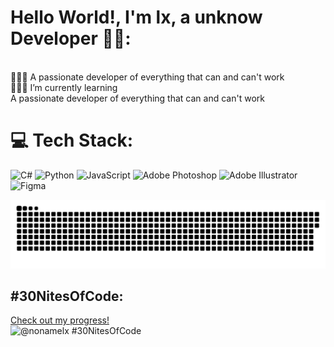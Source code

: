 # Hello World!, I'm lx, a unknow Developer 👋🏼:

<br>👨🏼‍🎓 A passionate developer of everything that can and can't work<br>👨🏼‍💻 I’m currently learning <br>A passionate developer of everything that can and can't work


# 💻 Tech Stack:
![C#](https://img.shields.io/badge/c%23-%23239120.svg?style=for-the-badge&logo=csharp&logoColor=white) 
![Python](https://img.shields.io/badge/python-3670A0?style=for-the-badge&logo=python&logoColor=ffdd54) 
![JavaScript](https://img.shields.io/badge/javascript-%23323330.svg?style=for-the-badge&logo=javascript&logoColor=%23F7DF1E)
![Adobe Photoshop](https://img.shields.io/badge/adobe%20photoshop-%2331A8FF.svg?style=for-the-badge&logo=adobe%20photoshop&logoColor=white) 
![Adobe Illustrator](https://img.shields.io/badge/adobe%20illustrator-%23FF9A00.svg?style=for-the-badge&logo=adobe%20illustrator&logoColor=white)
![Figma](https://img.shields.io/badge/figma-%23F24E1E.svg?style=for-the-badge&logo=figma&logoColor=white) 

<picture>
  <source media="(prefers-color-scheme: dark)" srcset="https://raw.githubusercontent.com/nonamelx/nonamelx/output/github-snake-dark.svg" />
  <source media="(prefers-color-scheme: light)" srcset="https://raw.githubusercontent.com/nonamelx/nonamelx/output/github-snake.svg" />
  <img alt="github-snake" src="https://raw.githubusercontent.com/nonamelx/nonamelx/output/github-snake.svg" />
</picture>

## #30NitesOfCode:
  [Check out my progress!](https://www.codedex.io/@nonamelx/30-nites-of-code)  
  ![@nonamelx #30NitesOfCode](https://www.codedex.io/api/petStatus?user=nonamelx)
